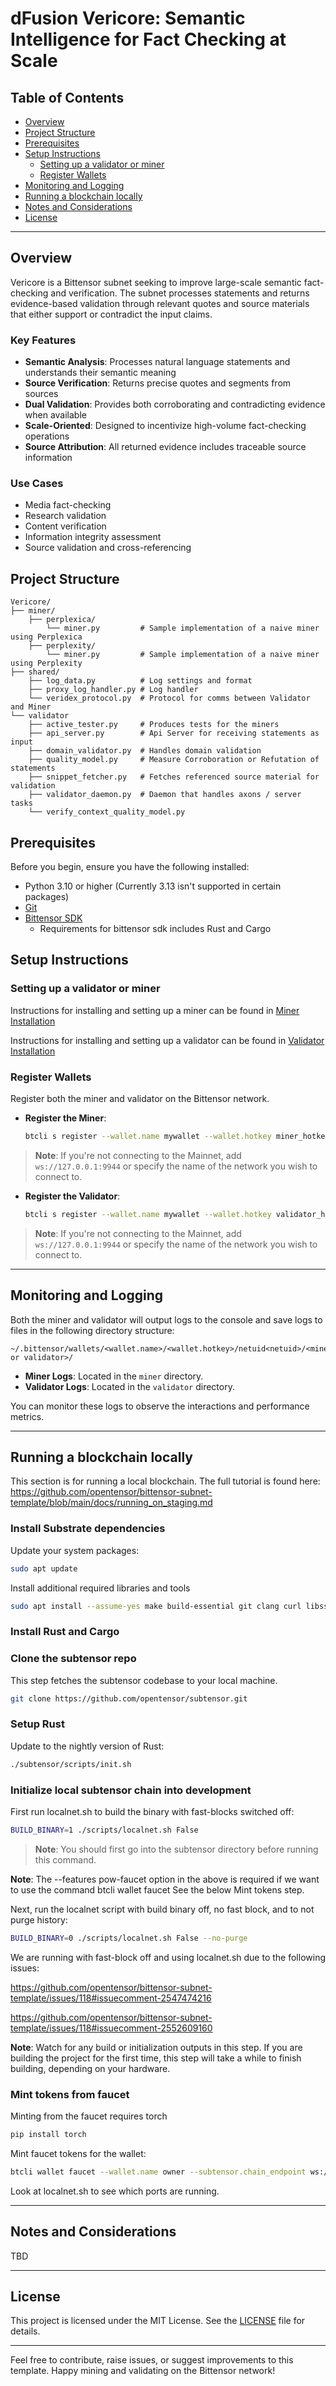 # dFusion Vericore: Semantic Intelligence for Fact Checking at Scale

## Table of Contents

- [Overview](#overview)
- [Project Structure](#project-structure)
- [Prerequisites](#prerequisites)
- [Setup Instructions](#setup-instructions)
  - [Setting up a validator or miner](#setting-up-a-validator-or-miner)
  - [Register Wallets](#register-wallets)
- [Monitoring and Logging](#monitoring-and-logging)
- [Running a blockchain locally](#running-a-blockchain-locally)
- [Notes and Considerations](#notes-and-considerations)
- [License](#license)

---

## Overview
Vericore is a Bittensor subnet seeking to improve large-scale semantic fact-checking and verification. The subnet processes statements and returns evidence-based validation through relevant quotes and source materials that either support or contradict the input claims.

### Key Features
- **Semantic Analysis**: Processes natural language statements and understands their semantic meaning
- **Source Verification**: Returns precise quotes and segments from sources
- **Dual Validation**: Provides both corroborating and contradicting evidence when available
- **Scale-Oriented**: Designed to incentivize high-volume fact-checking operations
- **Source Attribution**: All returned evidence includes traceable source information

### Use Cases
- Media fact-checking
- Research validation
- Content verification
- Information integrity assessment
- Source validation and cross-referencing

## Project Structure

```
Vericore/
├── miner/
    ├── perplexica/
        └── miner.py         # Sample implementation of a naive miner using Perplexica
    ├── perplexity/
        └── miner.py         # Sample implementation of a naive miner using Perplexity
├── shared/
    ├── log_data.py          # Log settings and format
    ├── proxy_log_handler.py # Log handler
    └── veridex_protocol.py  # Protocol for comms between Validator and Miner
└── validator
    ├── active_tester.py     # Produces tests for the miners
    ├── api_server.py        # Api Server for receiving statements as input
    ├── domain_validator.py  # Handles domain validation
    ├── quality_model.py     # Measure Corroboration or Refutation of statements
    ├── snippet_fetcher.py   # Fetches referenced source material for validation
    ├── validator_daemon.py  # Daemon that handles axons / server tasks
    └── verify_context_quality_model.py
```

## Prerequisites

Before you begin, ensure you have the following installed:

- Python 3.10 or higher (Currently 3.13 isn't supported in certain packages)
- [Git](https://git-scm.com/)
- [Bittensor SDK](https://github.com/opentensor/bittensor)
  - Requirements for bittensor sdk includes Rust and Cargo

## Setup Instructions

### Setting up a validator or miner

Instructions for installing and setting up a miner can be found in [Miner Installation](miner/README.md)

Instructions for installing and setting up a validator can be found in [Validator Installation](validator/README.md)

### Register Wallets

Register both the miner and validator on the Bittensor network.

- **Register the Miner**:

  ```bash
  btcli s register --wallet.name mywallet --wallet.hotkey miner_hotkey
  ```

> **Note**: If you're not connecting to the Mainnet, add `ws://127.0.0.1:9944` or specify the name of the network you wish to connect to.

- **Register the Validator**:

  ```bash
  btcli s register --wallet.name mywallet --wallet.hotkey validator_hotkey
  ```

> **Note**: If you're not connecting to the Mainnet, add `ws://127.0.0.1:9944` or specify the name of the network you wish to connect to.

---

## Monitoring and Logging

Both the miner and validator will output logs to the console and save logs to files in the following directory structure:

```
~/.bittensor/wallets/<wallet.name>/<wallet.hotkey>/netuid<netuid>/<miner or validator>/
```

- **Miner Logs**: Located in the `miner` directory.
- **Validator Logs**: Located in the `validator` directory.

You can monitor these logs to observe the interactions and performance metrics.

---

## Running a blockchain locally

This section is for running a local blockchain. The full tutorial is found here:
https://github.com/opentensor/bittensor-subnet-template/blob/main/docs/running_on_staging.md

### Install Substrate dependencies

Update your system packages:

```bash
sudo apt update
```

Install additional required libraries and tools

```bash
sudo apt install --assume-yes make build-essential git clang curl libssl-dev llvm libudev-dev protobuf-compiler
```

### Install Rust and Cargo

### Clone the subtensor repo

This step fetches the subtensor codebase to your local machine.

```bash
git clone https://github.com/opentensor/subtensor.git
```

### Setup Rust

Update to the nightly version of Rust:

```bash
./subtensor/scripts/init.sh
```

### Initialize local subtensor chain into development

First run localnet.sh to build the binary with fast-blocks switched off:

```bash
BUILD_BINARY=1 ./scripts/localnet.sh False
```

> **Note**: You should first go into the subtensor directory before running this command.

**Note**: The --features pow-faucet option in the above is required if we want to use the command btcli wallet faucet See the below Mint tokens step.

Next, run the localnet script with build binary off, no fast block, and to not purge history:

```bash
BUILD_BINARY=0 ./scripts/localnet.sh False --no-purge
```

We are running with fast-block off and using localnet.sh due to the following issues:

https://github.com/opentensor/bittensor-subnet-template/issues/118#issuecomment-2547474216

https://github.com/opentensor/bittensor-subnet-template/issues/118#issuecomment-2552609160

**Note**: Watch for any build or initialization outputs in this step. If you are building the project for the first time, this step will take a while to finish building, depending on your hardware.


### Mint tokens from faucet

Minting from the faucet requires torch

```bash
pip install torch
```

Mint faucet tokens for the wallet:

```bash
btcli wallet faucet --wallet.name owner --subtensor.chain_endpoint ws://127.0.0.1:9945
```

Look at localnet.sh to see which ports are running.

---

## Notes and Considerations

TBD

---

## License

This project is licensed under the MIT License. See the [LICENSE](LICENSE) file for details.

---

Feel free to contribute, raise issues, or suggest improvements to this template. Happy mining and validating on the Bittensor network!
